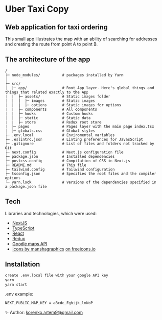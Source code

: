 # Uber Taxi Copy

## Web application for taxi ordering

This small app illustrates the map with an ability of searching for addresses and creating the route from point A to point B.

## The architecture of the app

```
/
├─ node_modules/          # packages installed by Yarn
│
├─ src/
|  ├─ app/                # Root App layer. Here's global things and things that related exactly to the App
|  |  ├─ assets/          # Static images folder
|  |  |  ├─ images        # Static images
|  |  |  ├─ options       # Static images for options
|  |  ├─ components       # All components
|  |  ├─ hooks            # Custom hooks
|  |  ├─ static           # Static data
|  |  ├─ store            # Redux root store
|  ├─ pages               # Pages layer with the main page index.tsx
|  ├─ globals.css         # Global styles
├─ .env.local             # Enviromental variables
├─ .eslintrc.json         # Linting preferences for JavasScript
├─ .gitignore             # List of files and folders not tracked by Git
├─ next.config            # Next.js configuration file
├─ package.json           # Installed dependencies
├─ postcss.config         # Compilation of CSS in Next.js
├─ README.md              # This file
├─ tailwind.config        # Tailwind configuration
├─ tsconfig.json          # Specifies the root files and the compiler options
└─ yarn.lock              # Versions of the dependencies specified in a package.json file
```

## Tech

Libraries and technologies, which were used:

- [NextJS](https://nextjs.org)
- [TypeScript](https://www.typescriptlang.org)
- [React](https://react.dev)
- [Redux](https://redux.js.org)
- [Goodle maps API](https://developers.google.com/maps)
- [Icons by manshagraphics](https://freeicons.io/profile/433683) [on freeicons.io](https://freeicons.io)

## Installation

```sh
create .env.local file with your google API key
yarn
yarn start
```

.env example:

```sh
NEXT_PUBLIC_MAP_KEY = aBcde_Fghijk_lmNoP
```

 ✨ Author: <korenko.artem9@gmail.com>
